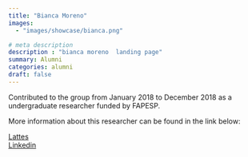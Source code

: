 ```yaml
---
title: "Bianca Moreno"
images: 
  - "images/showcase/bianca.png"

# meta description
description : "bianca moreno  landing page"
summary: Alumni
categories: alumni
draft: false
---
```

Contributed to the group from January 2018 to December 2018 as a undergraduate researcher funded by FAPESP. 

More information about this researcher can be found in the link below: 

[Lattes](http://lattes.cnpq.br/5104884088075767)<br>
[Linkedin](https://www.linkedin.com/in/biancammoreno/)
